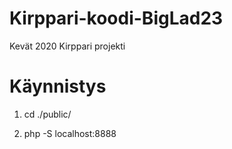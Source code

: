 # Kirppari-koodi-BigLad23

Kevät 2020 Kirppari projekti 


# Käynnistys

1. cd ./public/

2. php -S localhost:8888

